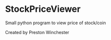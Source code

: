 # StockPriceViewer
 Small python program to view price of stock/coin
 
Created by Preston Winchester
